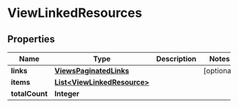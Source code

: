 

# ViewLinkedResources


## Properties

| Name | Type | Description | Notes |
|------------ | ------------- | ------------- | -------------|
|**links** | [**ViewsPaginatedLinks**](ViewsPaginatedLinks.md) |  |  [optional] |
|**items** | [**List&lt;ViewLinkedResource&gt;**](ViewLinkedResource.md) |  |  |
|**totalCount** | **Integer** |  |  |



